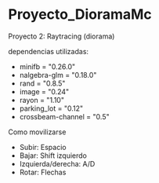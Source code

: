 # Proyecto_DioramaMc
Proyecto 2: Raytracing (diorama)

dependencias utilizadas:
* minifb = "0.26.0"
* nalgebra-glm = "0.18.0"
* rand = "0.8.5"
* image = "0.24"
* rayon = "1.10"
* parking_lot = "0.12"
* crossbeam-channel = "0.5"

Como movilizarse
* Subir: Espacio
* Bajar: Shift izquierdo
* Izquierda/derecha: A/D
* Rotar: Flechas
